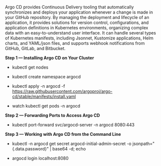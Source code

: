 Argo CD provides Continuous Delivery tooling that automatically synchronizes and deploys your application whenever a change is made in your GitHub repository. By managing the deployment and lifecycle of an application, it provides solutions for version control, configurations, and application definitions in Kubernetes environments, organizing complex data with an easy-to-understand user interface. It can handle several types of Kubernetes manifests, including Jsonnet, Kustomize applications, Helm charts, and YAML/json files, and supports webhook notifications from GitHub, GitLab, and Bitbucket.

**Step 1 — Installing Argo CD on Your Cluster**

* kubectl get nodes

* kubectl create namespace argocd

* kubectl apply -n argocd -f https://raw.githubusercontent.com/argoproj/argo-cd/stable/manifests/install.yaml

* watch kubectl get pods -n argocd


**Step 2 — Forwarding Ports to Access Argo CD**

* kubectl port-forward svc/argocd-server -n argocd 8080:443


**Step 3 — Working with Argo CD from the Command Line**

* kubectl -n argocd get secret argocd-initial-admin-secret -o jsonpath="{.data.password}" | base64 -d; echo

* argocd login localhost:8080
